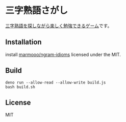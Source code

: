 # 三字熟語さがし

[三字熟語を探しながら楽しく勉強できるゲーム](https://marmooo.github.io/jukugo3-sagashi/)です。

## Installation

install [marmooo/ngram-idioms](https://github.com/marmooo/ngram-idioms) licensed
under the MIT.

## Build

```
deno run --allow-read --allow-write build.js
bash build.sh
```

## License

MIT
